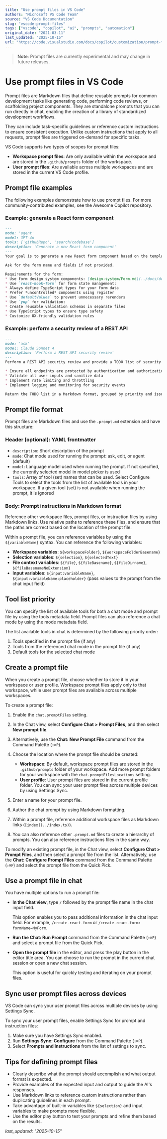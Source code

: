 ```yaml
---
title: "Use prompt files in VS Code"
authors: "Microsoft VS Code Team"
source: "VS Code Documentation"
slug: "vscode-prompt-files"
tags: ["vscode", "copilot", "ai", "prompts", "automation"]
original_date: "2021-03-11"
last_updated: "2025-10-15"
url: "https://code.visualstudio.com/docs/copilot/customization/prompt-files"
---
```


> **Note**: Prompt files are currently experimental and may change in future
> releases.

# Use prompt files in VS Code

Prompt files are Markdown files that define reusable prompts for common
development tasks like generating code, performing code reviews, or scaffolding
project components. They are standalone prompts that you can run directly in
chat, enabling the creation of a library of standardized development workflows.

They can include task-specific guidelines or reference custom instructions to
ensure consistent execution. Unlike custom instructions that apply to all
requests, prompt files are triggered on-demand for specific tasks.

VS Code supports two types of scopes for prompt files:

- **Workspace prompt files**: Are only available within the workspace and are
  stored in the `.github/prompts` folder of the workspace.
- **User prompt files**: Are available across multiple workspaces and are
  stored in the current VS Code profile.

## Prompt file examples

The following examples demonstrate how to use prompt files. For more
community-contributed examples, see the Awesome Copilot repository.

### Example: generate a React form component

```markdown
---
mode: 'agent'
model: GPT-4o
tools: ['githubRepo', 'search/codebase']
description: 'Generate a new React form component'
---
Your goal is to generate a new React form component based on the templates in #githubRepo contoso/react-templates.

Ask for the form name and fields if not provided.

Requirements for the form:
* Use form design system components: [design-system/Form.md](../docs/design-system/Form.md)
* Use `react-hook-form` for form state management:
* Always define TypeScript types for your form data
* Prefer *uncontrolled* components using register
* Use `defaultValues` to prevent unnecessary rerenders
* Use `yup` for validation:
* Create reusable validation schemas in separate files
* Use TypeScript types to ensure type safety
* Customize UX-friendly validation rules
```

### Example: perform a security review of a REST API
```markdown
---
mode: 'ask'
model: Claude Sonnet 4
description: 'Perform a REST API security review'
---
Perform a REST API security review and provide a TODO list of security issues to address.

* Ensure all endpoints are protected by authentication and authorization
* Validate all user inputs and sanitize data
* Implement rate limiting and throttling
* Implement logging and monitoring for security events

Return the TODO list in a Markdown format, grouped by priority and issue type.
```

## Prompt file format

Prompt files are Markdown files and use the `.prompt.md` extension and have
this structure:

### Header (optional): YAML frontmatter

- `description`: Short description of the prompt
- `mode`: Chat mode used for running the prompt: ask, edit, or agent (default)
- `model`: Language model used when running the prompt. If not specified, the
  currently selected model in model picker is used
- `tools`: Array of tool (set) names that can be used. Select Configure Tools
  to select the tools from the list of available tools in your workspace. If a
  given tool (set) is not available when running the prompt, it is ignored

### Body: Prompt instructions in Markdown format

Reference other workspace files, prompt files, or instruction files by using
Markdown links. Use relative paths to reference these files, and ensure that
the paths are correct based on the location of the prompt file.

Within a prompt file, you can reference variables by using the
`${variableName}` syntax. You can reference the following variables:

- **Workspace variables**: `${workspaceFolder}`, `${workspaceFolderBasename}`
- **Selection variables**: `${selection}`, `${selectedText}`
- **File context variables**: `${file}`, `${fileBasename}`, `${fileDirname}`,
  `${fileBasenameNoExtension}`
- **Input variables**: `${input:variableName}`,
  `${input:variableName:placeholder}` (pass values to the prompt from the chat
  input field)
## Tool list priority

You can specify the list of available tools for both a chat mode and prompt
file by using the tools metadata field. Prompt files can also reference a chat
mode by using the mode metadata field.

The list available tools in chat is determined by the following priority order:

1. Tools specified in the prompt file (if any)
2. Tools from the referenced chat mode in the prompt file (if any)
3. Default tools for the selected chat mode
## Create a prompt file

When you create a prompt file, choose whether to store it in your workspace or
user profile. Workspace prompt files apply only to that workspace, while user
prompt files are available across multiple workspaces.

To create a prompt file:

1. Enable the `chat.promptFiles` setting.

2. In the Chat view, select **Configure Chat > Prompt Files**, and then select
   **New prompt file**.

3. Alternatively, use the **Chat: New Prompt File** command from the Command
   Palette (`⇧⌘P`).

4. Choose the location where the prompt file should be created:

   - **Workspace**: By default, workspace prompt files are stored in the
     `.github/prompts` folder of your workspace. Add more prompt folders for
     your workspace with the `chat.promptFilesLocations` setting.
   - **User profile**: User prompt files are stored in the current profile
     folder. You can sync your user prompt files across multiple devices by
     using Settings Sync.

5. Enter a name for your prompt file.

6. Author the chat prompt by using Markdown formatting.

7. Within a prompt file, reference additional workspace files as Markdown links
   (`[index](../index.ts)`).

8. You can also reference other `.prompt.md` files to create a hierarchy of
   prompts. You can also reference instructions files in the same way.

To modify an existing prompt file, in the Chat view, select **Configure Chat >
Prompt Files**, and then select a prompt file from the list. Alternatively, use
the **Chat: Configure Prompt Files** command from the Command Palette
(`⇧⌘P`) and select the prompt file from the Quick Pick.

## Use a prompt file in chat

You have multiple options to run a prompt file:

- **In the Chat view**, type `/` followed by the prompt file name in the chat
  input field.

  This option enables you to pass additional information in the chat input
  field. For example, `/create-react-form` or
  `/create-react-form: formName=MyForm`.

- **Run the Chat: Run Prompt** command from the Command Palette (`⇧⌘P`) and
  select a prompt file from the Quick Pick.

- **Open the prompt file** in the editor, and press the play button in the
  editor title area. You can choose to run the prompt in the current chat
  session or open a new chat session.

  This option is useful for quickly testing and iterating on your prompt files.

## Sync user prompt files across devices

VS Code can sync your user prompt files across multiple devices by using
Settings Sync.

To sync your user prompt files, enable Settings Sync for prompt and instruction
files:

1. Make sure you have Settings Sync enabled.
2. Run **Settings Sync: Configure** from the Command Palette (`⇧⌘P`).
3. Select **Prompts and Instructions** from the list of settings to sync.

## Tips for defining prompt files

- Clearly describe what the prompt should accomplish and what output format is
  expected.
- Provide examples of the expected input and output to guide the AI's responses.
- Use Markdown links to reference custom instructions rather than duplicating
  guidelines in each prompt.
- Take advantage of built-in variables like `${selection}` and input variables
  to make prompts more flexible.
- Use the editor play button to test your prompts and refine them based on the
  results.

_last_updated: "2025-10-15"_